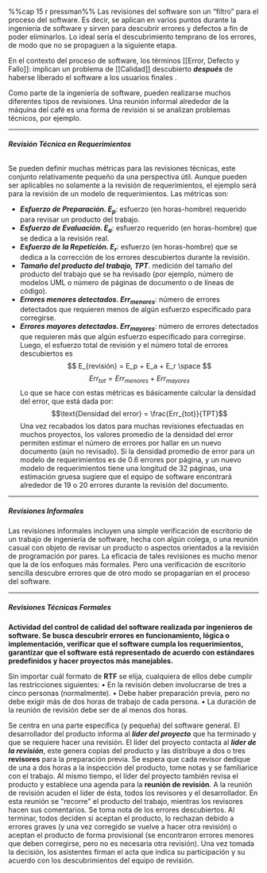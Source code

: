 %%cap 15 r pressman%%
Las revisiones del software son un “filtro” para el proceso del software. Es decir, se aplican en varios puntos durante la ingeniería de software y sirven para descubrir errores y defectos a fin de poder eliminarlos. Lo ideal sería el descubrimiento temprano de los errores, de modo que no se propaguen a la siguiente etapa.

En el contexto del proceso de software, los términos [[Error, Defecto y Fallo]]: implican un problema de [[Calidad]] descubierto ***después*** de haberse liberado el software a los usuarios finales .

Como parte de la ingeniería de software, pueden realizarse muchos diferentes tipos de revisiones. Una reunión informal alrededor de la máquina del café es una forma de revisión si se analizan problemas técnicos, por ejemplo.
****
###### **Revisión Técnica en Requerimientos**
Se pueden definir muchas métricas para las revisiones técnicas, este conjunto relativamente pequeño da una perspectiva útil. Aunque pueden ser aplicables no solamente a la revisión de requerimientos, el ejemplo será para la revisión de un modelo de requerimientos. Las métricas son:
- ***Esfuerzo de Preparación. $E_p$***: esfuerzo (en horas-hombre) requerido para revisar un producto del trabajo.
- ***Esfuerzo de Evaluación. $E_a$***: esfuerzo requerido (en horas-hombre) que se dedica a la revisión real.
- ***Esfuerzo de la Repetición. $E_r$***: esfuerzo (en horas-hombre) que se dedica a la corrección de los errores descubiertos durante la revisión.
- ***Tamaño del producto del trabajo, $\text{TPT}$***. medición del tamaño del producto del trabajo que se ha revisado (por ejemplo, número de modelos UML o número de páginas de documento o de líneas de código).
- ***Errores menores detectados. $Err_{menores}$***: número de errores detectados que requieren menos de algún esfuerzo especificado para corregirse.
- ***Errores mayores detectados. $Err_{mayores}$***: número de errores detectados que requieren más que algún esfuerzo especificado para corregirse.
Luego, el esfuerzo total de revisión y el número total de errores descubiertos es$$ E_{revisión} = E_p + E_a + E_r 
\space $$
$$Err_{tot} = Err_{menores} + Err_{mayores}$$
Lo que se hace con estas métricas es básicamente calcular la densidad del error, que está dada por: $$\text{Densidad del error} = \frac{Err_{tot}}{TPT}$$Una vez recabados los datos para muchas revisiones efectuadas en muchos proyectos, los valores promedio de la densidad del error permiten estimar el número de errores por hallar en un nuevo documento (aún no revisado). Si la densidad promedio de error para un modelo de requerimientos es de $0.6$ errores por página, y un nuevo modelo de requerimientos tiene una longitud de $32$ páginas, una estimación gruesa sugiere que el equipo de software encontrará alrededor de $19$ o $20$ errores durante la revisión del documento.
****
##### **Revisiones Informales**
Las revisiones informales incluyen una simple verificación de escritorio de un trabajo de ingeniería de software, hecha con algún colega, o una reunión casual con objeto de revisar un producto o aspectos orientados a la revisión de programación por pares. La eficacia de tales revisiones es mucho menor que la de los enfoques más formales. Pero una verificación de escritorio sencilla descubre errores que de otro modo se propagarían en el proceso del software.
****
##### **Revisiones Técnicas Formales**
**Actividad del control de calidad del software realizada por ingenieros de software. Se busca descubrir errores en funcionamiento, lógica o implementación, verificar que el software cumpla los requerimientos, garantizar que el software está representado de acuerdo con estándares predefinidos y hacer proyectos más manejables.**

Sin importar cuál formato de **RTF** se elija, cualquiera de ellos debe cumplir las restricciones siguientes: 
• En la revisión deben involucrarse de tres a cinco personas (normalmente). 
• Debe haber preparación previa, pero no debe exigir más de dos horas de trabajo de cada persona. 
• La duración de la reunión de revisión debe ser de al menos dos horas.

Se centra en una parte específica (y pequeña) del software general. El desarrollador del producto informa al ***líder del proyecto*** que ha terminado y que se requiere hacer una revisión. El líder del proyecto contacta al ***líder de la revisión***, este genera copias del producto y las distribuye a dos o tres **revisores** para la preparación previa. Se espera que cada revisor dedique de una a dos horas a la inspección del producto, tome notas y se familiarice con el trabajo. Al mismo tiempo, el líder del proyecto también revisa el producto y establece una agenda para la **reunión de revisión**. A la reunión de revisión acuden el líder de ésta, todos los revisores y el desarrollador. En esta reunión se "recorre" el producto del trabajo, mientras los revisores hacen sus comentarios. Se toma nota de los errores descubiertos. 
Al terminar, todos deciden si aceptan el producto, lo rechazan debido a errores graves (y una vez corregido se vuelve a hacer otra revisión) o aceptan el producto de forma provisional (se encontraron errores menores que deben corregirse, pero no es necesaria otra revisión). 
Una vez tomada la decisión, los asistentes firman el acta que indica su participación y su acuerdo con los descubrimientos del equipo de revisión.